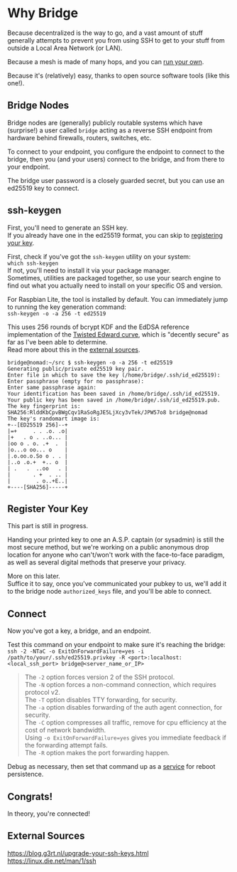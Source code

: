 # Why Bridge
Because decentralized is the way to go, and a vast amount of stuff generally attempts to prevent you from using SSH to get to your stuff from outside a Local Area Network (or LAN).

Because a mesh is made of many hops, and you can [run your own](/doc/serving.md).

Because it's (relatively) easy, thanks to open source software tools (like this one!).

## Bridge Nodes
Bridge nodes are (generally) publicly routable systems which have (surprise!) a user called `bridge` acting as a reverse SSH endpoint from hardware behind firewalls, routers, switches, etc.

To connect to your endpoint, you configure the endpoint to connect to the bridge, then you (and your users) connect to the bridge, and from there to your endpoint.

The bridge user password is a closely guarded secret, but you can use an ed25519 key to connect.

## <a name="key-generation"></a>ssh-keygen
First, you'll need to generate an SSH key.  
If you already have one in the ed25519 format, you can skip to [registering your key](#registration).

First, check if you've got the `ssh-keygen` utility on your system:  
`which ssh-keygen`  
If not, you'll need to install it via your package manager.  
Sometimes, utilities are packaged together, so use your search engine to find out what you actually need to install on your specific OS and version.

For Raspbian Lite, the tool is installed by default. You can immediately jump to running the key generation command:  
`ssh-keygen -o -a 256 -t ed25519`

This uses 256 rounds of bcrypt KDF and the EdDSA reference implementation of the [Twisted Edward curve](https://en.wikipedia.org/wiki/Twisted_Edwards_curve), which is "decently secure" as far as I've been able to determine.  
Read more about this in the [external sources](#sources).

```
bridge@nomad:~/src $ ssh-keygen -o -a 256 -t ed25519
Generating public/private ed25519 key pair.
Enter file in which to save the key (/home/bridge/.ssh/id_ed25519):
Enter passphrase (empty for no passphrase):
Enter same passphrase again:
Your identification has been saved in /home/bridge/.ssh/id_ed25519.
Your public key has been saved in /home/bridge/.ssh/id_ed25519.pub.
The key fingerprint is:
SHA256:RlddKbCpvBWgCqv1RaSoRgJE5LjXcy3vTek/JPW57o8 bridge@nomad
The key's randomart image is:
+--[ED25519 256]--+
|=+     . . .o. .o|
|+   . o . ..o... |
|oo o . o. .+  .  |
|o...o oo... o    |
|.o.oo.o.So o . . |
|..o .o.+  +.. o  |
| .   .  ..oo   . |
|       . +  . .. |
|        . o..+E..|
+----[SHA256]-----+
```

## <a name="key-registration"></a>Register Your Key
This part is still in progress.  

Handing your printed key to one an A.S.P. captain (or sysadmin) is still the most secure method, but we're working on a public anonymous drop location for anyone who can't/won't work with the face-to-face paradigm, as well as several digital methods that preserve your privacy.

More on this later.  
Suffice it to say, once you've communicated your pubkey to us, we'll add it to the bridge node `authorized_keys` file, and you'll be able to connect.

## <a name="connect"></a>Connect

Now you've got a key, a bridge, and an endpoint.  

Test this command on your endpoint to make sure it's reaching the bridge:  
`ssh -2 -NTaC -o ExitOnForwardFailure=yes -i /path/to/your/.ssh/ed25519.privkey -R <port>:localhost:<local_ssh_port> bridge@<server_name_or_IP>`

> The `-2` option forces version 2 of the SSH protocol.  
> The `-N` option forces a non-command connection, which requires protocol v2.  
> The `-T` option disables TTY forwarding, for security.  
> The `-a` option disables forwarding of the auth agent connection, for security.  
> The `-C` option compresses all traffic, remove for cpu efficiency at the cost of network bandwidth.  
> Using `-o ExitOnForwardFailure=yes` gives you immediate feedback if the forwarding attempt fails.  
> The `-R` option makes the port forwarding happen.

Debug as necessary, then set that command up as a [service](/com/net/bridge.service) for reboot persistence.  
## Congrats!
In theory, you're connected!

## <a name="sources"></a>External Sources
https://blog.g3rt.nl/upgrade-your-ssh-keys.html  
https://linux.die.net/man/1/ssh
